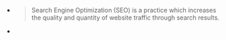 -
  > Search Engine Optimization (SEO) is a practice which increases the quality and quantity of website traffic through search results.
-